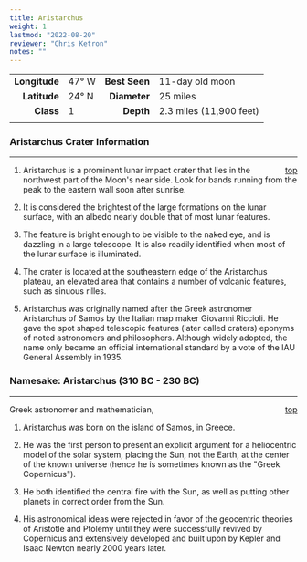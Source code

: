 ```yaml
---
title: Aristarchus
weight: 1
lastmod: "2022-08-20"
reviewer: "Chris Ketron"
notes: ""
---
```


|               |           |               |                         |
| ------------: | :-------- | ------------: | :---------------------- |
| **Longitude** | 47&deg; W | **Best Seen** | 11-day old moon         |
|  **Latitude** | 24&deg; N |  **Diameter** | 25 miles                |
|     **Class** | 1         |     **Depth** | 2.3 miles (11,900 feet) |
|               |           |               |                         |

### Aristarchus Crater Information

---
<span style='float:right;'>[top](#)</span>

1. Aristarchus is a prominent lunar impact crater that lies in the northwest part of the Moon's near side. Look for bands running from the peak to the eastern wall soon after sunrise.

2. It is considered the brightest of the large formations on the lunar surface, with an albedo nearly double that of most lunar features.

3. The feature is bright enough to be visible to the naked eye, and is dazzling in a large telescope. It is also readily identified when most of the lunar surface is illuminated.

4. The crater is located at the southeastern edge of the Aristarchus plateau, an elevated area that contains a number of volcanic features, such as sinuous rilles.

5. Aristarchus was originally named after the Greek astronomer Aristarchus of Samos by the Italian map maker Giovanni Riccioli. He gave the spot shaped telescopic features (later called craters) eponyms of noted astronomers and philosophers. Although widely adopted, the name only became an official international standard by a vote of the IAU General Assembly in 1935.

### Namesake: Aristarchus (310 BC - 230 BC)

---
<span style='float:right;'>[top](#)</span>

Greek astronomer and mathematician,

1. Aristarchus was born on the island of Samos, in Greece.

2. He was the first person to present an explicit argument for a heliocentric model of the solar system, placing the Sun, not the Earth, at the center of the known universe (hence he is sometimes known as the "Greek Copernicus").

3. He both identified the central fire with the Sun, as well as putting other planets in correct order from the Sun.

4. His astronomical ideas were rejected in favor of the geocentric theories of Aristotle and Ptolemy until they were successfully revived by Copernicus and extensively developed and built upon by Kepler and Isaac Newton nearly 2000 years later.

